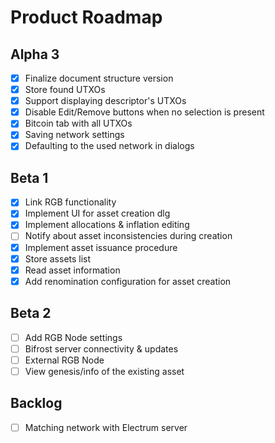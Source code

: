 Product Roadmap
===============

Alpha 3
-------
- [x] Finalize document structure version
- [x] Store found UTXOs
- [x] Support displaying descriptor's UTXOs
- [x] Disable Edit/Remove buttons when no selection is present
- [x] Bitcoin tab with all UTXOs
- [x] Saving network settings
- [x] Defaulting to the used network in dialogs

Beta 1
------
- [x] Link RGB functionality
- [x] Implement UI for asset creation dlg
- [x] Implement allocations & inflation editing
- [ ] Notify about asset inconsistencies during creation
- [x] Implement asset issuance procedure
- [x] Store assets list
- [x] Read asset information
- [x] Add renomination configuration for asset creation

Beta 2
------
- [ ] Add RGB Node settings
- [ ] Bifrost server connectivity & updates
- [ ] External RGB Node
- [ ] View genesis/info of the existing asset

Backlog
-------
- [ ] Matching network with Electrum server

